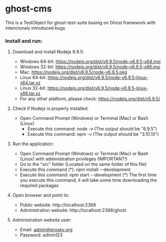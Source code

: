 ghost-cms
=======================
This is a TestObject for ghost-test-suite basing on Ghost framework with intencionaly introduced bugs

### Install and run:
1. Download and install Nodejs 6.9.5:
	- Windows 64-bit: https://nodejs.org/dist/v6.9.5/node-v6.9.5-x64.msi
	- Windows 32-bit: https://nodejs.org/dist/v6.9.5/node-v6.9.5-x86.msi
	- Mac: https://nodejs.org/dist/v6.9.5/node-v6.9.5.pkg
	- Linux 64-bit: https://nodejs.org/dist/v6.9.5/node-v6.9.5-linux-x64.tar.xz
	- Linux 32-bit: https://nodejs.org/dist/v6.9.5/node-v6.9.5-linux-x86.tar.xz
	- For any other platform, please check: https://nodejs.org/dist/v6.9.5/

2. Check if Nodejs is properly installed:
	- Open Command Prompt (Windows) or Terminal (Mac) or Bash (Linux)
		- Execute this command: node -v (The output should be "6.9.5")
		- Execute this command: npm -v (The output should be "3.10.10")

3. Run the application:
	- Open Command Prompt (Windows) or Terminal (Mac) or Bash (Linux) with administration privileges (IMPORTANT!)
	- Go to the "src" folder (Located on the same folder of this file)
	- Execute this command (*): npm install --development
	- Execute this command: npm start --development
		(*) The first time you execute this command, it will take some time downloading the required packages

4. Open browser and point to:
	- Public website: http://localhost:2368
	- Administration website: http://localhost:2368/ghost

5. Administration website user:
	- Email: admin@prosky.org
	- Password: admin123

